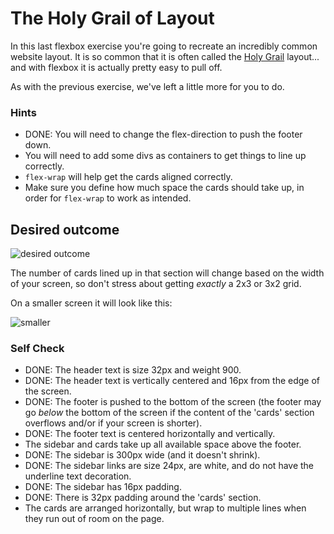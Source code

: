 # The Holy Grail of Layout

In this last flexbox exercise you're going to recreate an incredibly common website layout. It is so common that it is often called the [Holy Grail](https://www.google.com/search?q=holy+grail+layout&tbm=isch&sclient=img) layout... and with flexbox it is actually pretty easy to pull off.

As with the previous exercise, we've left a little more for you to do.

### Hints
- DONE: You will need to change the flex-direction to push the footer down.
- You will need to add some divs as containers to get things to line up correctly.
- `flex-wrap` will help get the cards aligned correctly.
-  Make sure you define how much space the cards should take up, in order for `flex-wrap` to work as intended.

## Desired outcome

![desired outcome](./desired-outcome.png)

The number of cards lined up in that section will change based on the width of your screen, so don't stress about getting _exactly_ a 2x3 or 3x2 grid.

On a smaller screen it will look like this:

![smaller](./desired-outcome-smaller.png)

### Self Check
- DONE: The header text is size 32px and weight 900.
- DONE: The header text is vertically centered and 16px from the edge of the screen.
- DONE: The footer is pushed to the bottom of the screen (the footer may go _below_ the bottom of the screen if the content of the 'cards' section overflows and/or if your screen is shorter).
- DONE: The footer text is centered horizontally and vertically.
- The sidebar and cards take up all available space above the footer.
- DONE: The sidebar is 300px wide (and it doesn't shrink).
- DONE: The sidebar links are size 24px, are white, and do not have the underline text decoration.
- DONE: The sidebar has 16px padding.
- DONE: There is 32px padding around the 'cards' section.
- The cards are arranged horizontally, but wrap to multiple lines when they run out of room on the page.
